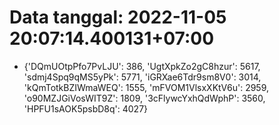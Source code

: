 # Data tanggal: 2022-11-05 20:07:14.400131+07:00

* {'DQmUOtpPfo7PvLJU': 386, 'UgtXpkZo2gC8hzur': 5617, 'sdmj4Spq9qMS5yPk': 5771, 'iGRXae6Tdr9sm8V0': 3014, 'kQmTotkBZIWmaWEQ': 1555, 'mFVOM1VlsxXKtV6u': 2959, 'o90MZJGiVosWIT9Z': 1809, '3cFlywcYxhQdWphP': 3560, 'HPFU1sAOK5psbD8q': 4027}
